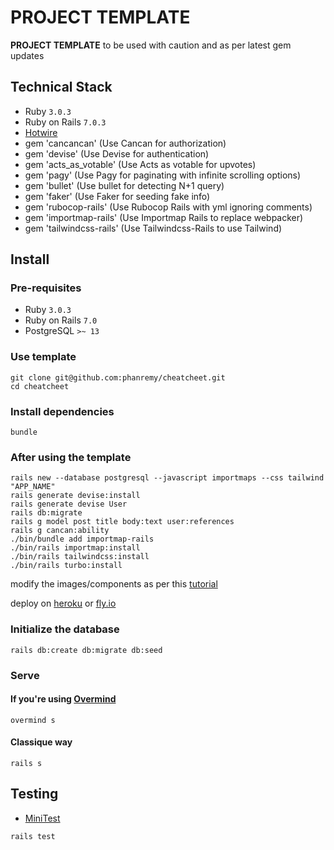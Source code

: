 # PROJECT TEMPLATE

**PROJECT TEMPLATE** to be used with caution and as per latest gem updates
## Technical Stack

- Ruby `3.0.3`
- Ruby on Rails `7.0.3`
- [Hotwire](https://hotwired.dev/)
- gem 'cancancan' (Use Cancan for authorization)
- gem 'devise' (Use Devise for authentication)
- gem 'acts_as_votable' (Use Acts as votable for upvotes)
- gem 'pagy' (Use Pagy for paginating with infinite scrolling options)
- gem 'bullet' (Use bullet for detecting N+1 query)
- gem 'faker' (Use Faker for seeding fake info)
- gem 'rubocop-rails' (Use Rubocop Rails with yml ignoring comments)
- gem 'importmap-rails' (Use Importmap Rails to replace webpacker)
- gem 'tailwindcss-rails' (Use Tailwindcss-Rails to use Tailwind)


## Install

### Pre-requisites
- Ruby `3.0.3`
- Ruby on Rails `7.0`
- PostgreSQL `>~ 13`

### Use template
```
git clone git@github.com:phanremy/cheatcheet.git
cd cheatcheet
```

### Install dependencies
```
bundle
```

### After using the template
```
rails new --database postgresql --javascript importmaps --css tailwind "APP_NAME"
rails generate devise:install
rails generate devise User
rails db:migrate
rails g model post title body:text user:references
rails g cancan:ability
./bin/bundle add importmap-rails
./bin/rails importmap:install
./bin/rails tailwindcss:install
./bin/rails turbo:install
```
modify the images/components as per this [tutorial](https://www.lewagon.com/blog/setup-meta-tags-rails)

deploy on [heroku](https://heroku.com/) or [fly.io](https://fly.io/)

### Initialize the database
```
rails db:create db:migrate db:seed
```

### Serve

#### If you're using [Overmind](https://github.com/DarthSim/overmind)
```
overmind s
```

#### Classique way
```
rails s
```

## Testing
- [MiniTest](https://guides.rubyonrails.org/testing.html)
```
rails test
```
